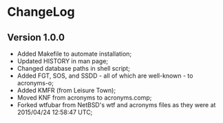 # ChangeLog

## Version 1.0.0

* Added Makefile to automate installation;
* Updated HISTORY in man page;
* Changed database paths in shell script;
* Added FGT, SOS, and SSDD - all of which are well-known - to acronyms-o;
* Added KMFR (from Leisure Town);
* Moved KNF from acronyms to acronyms.comp;
* Forked wtfubar from NetBSD's wtf and acronyms files as they were at  
  2015/04/24 12:58:47 UTC;
